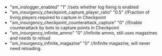  * "sm_inslogger_enabled" "1" //sets whether log fixing is enabled
 * "sm_insurgency_checkpoint_capture_player_ratio" "0.5" //Fraction of living players required to capture in Checkpoint
 * "sm_insurgency_checkpoint_counterattack_capture" "0" //Enable counterattack by bots to capture points in Checkpoint
 * "sm_insurgency_infinite_ammo" "0" //Infinite ammo, still uses magazines and needs to reload
 * "sm_insurgency_infinite_magazine" "0" //Infinite magazine, will never need reloading.
